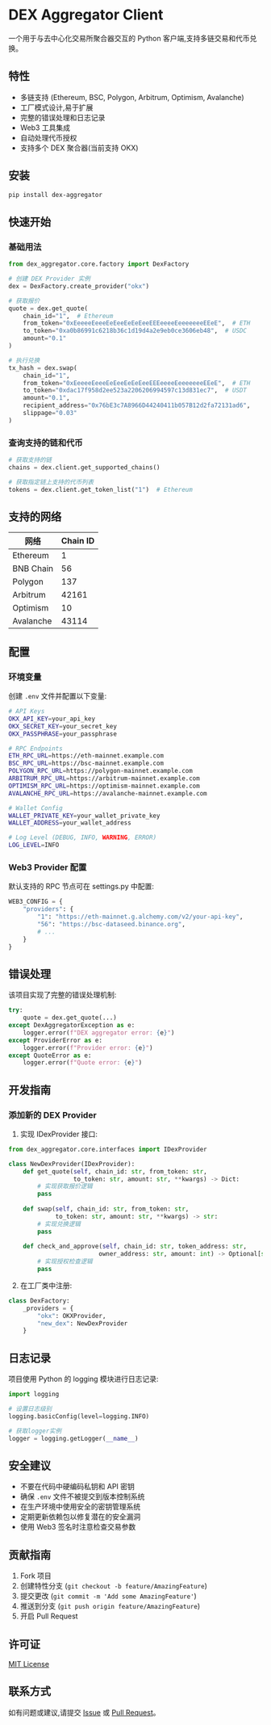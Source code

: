 # DEX Aggregator Client

一个用于与去中心化交易所聚合器交互的 Python 客户端,支持多链交易和代币兑换。

## 特性

- 多链支持 (Ethereum, BSC, Polygon, Arbitrum, Optimism, Avalanche)
- 工厂模式设计,易于扩展
- 完整的错误处理和日志记录
- Web3 工具集成
- 自动处理代币授权
- 支持多个 DEX 聚合器(当前支持 OKX)

## 安装

```bash
pip install dex-aggregator
```

## 快速开始

### 基础用法

```python
from dex_aggregator.core.factory import DexFactory

# 创建 DEX Provider 实例
dex = DexFactory.create_provider("okx")

# 获取报价
quote = dex.get_quote(
    chain_id="1",  # Ethereum
    from_token="0xEeeeeEeeeEeEeeEeEeEeeEEEeeeeEeeeeeeeEEeE",  # ETH
    to_token="0xa0b86991c6218b36c1d19d4a2e9eb0ce3606eb48",  # USDC
    amount="0.1"
)

# 执行兑换
tx_hash = dex.swap(
    chain_id="1",
    from_token="0xEeeeeEeeeEeEeeEeEeEeeEEEeeeeEeeeeeeeEEeE",  # ETH
    to_token="0xdac17f958d2ee523a2206206994597c13d831ec7",  # USDT
    amount="0.1",
    recipient_address="0x76bE3c7A8966D44240411b057B12d2fa72131ad6",
    slippage="0.03"
)
```

### 查询支持的链和代币

```python
# 获取支持的链
chains = dex.client.get_supported_chains()

# 获取指定链上支持的代币列表
tokens = dex.client.get_token_list("1")  # Ethereum
```

## 支持的网络

| 网络 | Chain ID |
|------|----------|
| Ethereum | 1 |
| BNB Chain | 56 |
| Polygon | 137 |
| Arbitrum | 42161 |
| Optimism | 10 |
| Avalanche | 43114 |

## 配置

### 环境变量

创建 `.env` 文件并配置以下变量:

```bash
# API Keys
OKX_API_KEY=your_api_key
OKX_SECRET_KEY=your_secret_key
OKX_PASSPHRASE=your_passphrase

# RPC Endpoints
ETH_RPC_URL=https://eth-mainnet.example.com
BSC_RPC_URL=https://bsc-mainnet.example.com
POLYGON_RPC_URL=https://polygon-mainnet.example.com
ARBITRUM_RPC_URL=https://arbitrum-mainnet.example.com
OPTIMISM_RPC_URL=https://optimism-mainnet.example.com
AVALANCHE_RPC_URL=https://avalanche-mainnet.example.com

# Wallet Config
WALLET_PRIVATE_KEY=your_wallet_private_key
WALLET_ADDRESS=your_wallet_address

# Log Level (DEBUG, INFO, WARNING, ERROR)
LOG_LEVEL=INFO
```

### Web3 Provider 配置

默认支持的 RPC 节点可在 settings.py 中配置:

```python
WEB3_CONFIG = {
    "providers": {
        "1": "https://eth-mainnet.g.alchemy.com/v2/your-api-key",
        "56": "https://bsc-dataseed.binance.org",
        # ...
    }
}
```

## 错误处理

该项目实现了完整的错误处理机制:

```python
try:
    quote = dex.get_quote(...)
except DexAggregatorException as e:
    logger.error(f"DEX aggregator error: {e}")
except ProviderError as e:
    logger.error(f"Provider error: {e}")
except QuoteError as e:
    logger.error(f"Quote error: {e}")
```

## 开发指南

### 添加新的 DEX Provider

1. 实现 IDexProvider 接口:

```python
from dex_aggregator.core.interfaces import IDexProvider

class NewDexProvider(IDexProvider):
    def get_quote(self, chain_id: str, from_token: str, 
                  to_token: str, amount: str, **kwargs) -> Dict:
        # 实现获取报价逻辑
        pass
        
    def swap(self, chain_id: str, from_token: str,
             to_token: str, amount: str, **kwargs) -> str:
        # 实现兑换逻辑
        pass
        
    def check_and_approve(self, chain_id: str, token_address: str, 
                         owner_address: str, amount: int) -> Optional[str]:
        # 实现授权检查逻辑
        pass
```

2. 在工厂类中注册:

```python
class DexFactory:
    _providers = {
        "okx": OKXProvider,
        "new_dex": NewDexProvider
    }
```

## 日志记录

项目使用 Python 的 logging 模块进行日志记录:

```python
import logging

# 设置日志级别
logging.basicConfig(level=logging.INFO)

# 获取logger实例
logger = logging.getLogger(__name__)
```

## 安全建议

- 不要在代码中硬编码私钥和 API 密钥
- 确保 `.env` 文件不被提交到版本控制系统
- 在生产环境中使用安全的密钥管理系统
- 定期更新依赖包以修复潜在的安全漏洞
- 使用 Web3 签名时注意检查交易参数

## 贡献指南

1. Fork 项目
2. 创建特性分支 (`git checkout -b feature/AmazingFeature`)
3. 提交更改 (`git commit -m 'Add some AmazingFeature'`)
4. 推送到分支 (`git push origin feature/AmazingFeature`)
5. 开启 Pull Request

## 许可证

[MIT License](LICENSE)

## 联系方式

如有问题或建议,请提交 [Issue](https://github.com/hedeqiang/python_dex_aggregator/issues) 或 [Pull Request](https://github.com/hedeqiang/python_dex_aggregator/pulls)。

